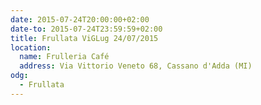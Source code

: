 ```yaml
---
date: 2015-07-24T20:00:00+02:00
date-to: 2015-07-24T23:59:59+02:00
title: Frullata ViGLug 24/07/2015
location:
  name: Frulleria Café
  address: Via Vittorio Veneto 68, Cassano d'Adda (MI)
odg:
  - Frullata
---
```

